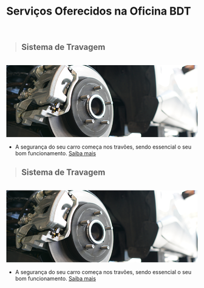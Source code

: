 # Serviços Oferecidos na Oficina BDT

&nbsp;
> ## Sistema de Travagem
&nbsp;
![travoes](../../static/img/travoes.png)

- A segurança do seu carro começa nos travões, sendo essencial o seu bom funcionamento.
[Saiba mais](https://bernardofr71.github.io/site_ADC/servicos_travoes/)


> ## Sistema de Travagem
&nbsp;
![travoes](../../static/img/travoes.png)

- A segurança do seu carro começa nos travões, sendo essencial o seu bom funcionamento.
[Saiba mais](https://bernardofr71.github.io/site_ADC/servicos_travoes/)
